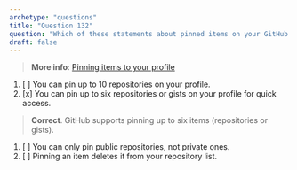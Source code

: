 ```yaml
---
archetype: "questions"  
title: "Question 132"  
question: "Which of these statements about pinned items on your GitHub profile is true?"  
draft: false  
---
```


> **More info**: [Pinning items to your profile](https://docs.github.com/en/account-and-profile/setting-up-and-managing-your-github-profile/customizing-your-profile/pinning-items-to-your-profile)

1. [ ] You can pin up to 10 repositories on your profile.  
1. [x] You can pin up to six repositories or gists on your profile for quick access.  
  > **Correct**. GitHub supports pinning up to six items (repositories or gists).  
1. [ ] You can only pin public repositories, not private ones.  
1. [ ] Pinning an item deletes it from your repository list.  
